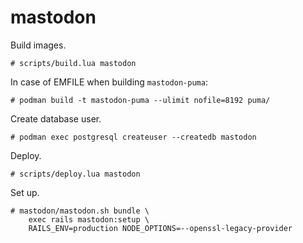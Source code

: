 mastodon
========

Build images.

    # scripts/build.lua mastodon

In case of EMFILE when building `mastodon-puma`:

    # podman build -t mastodon-puma --ulimit nofile=8192 puma/

Create database user.

    # podman exec postgresql createuser --createdb mastodon

Deploy.

    # scripts/deploy.lua mastodon

Set up.

    # mastodon/mastodon.sh bundle \
        exec rails mastodon:setup \
        RAILS_ENV=production NODE_OPTIONS=--openssl-legacy-provider
